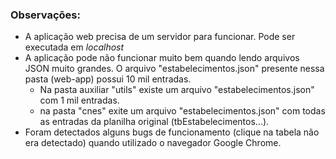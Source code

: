 ### Observações:
 - A aplicação web precisa de um servidor para funcionar. Pode ser executada em *localhost*
 - A aplicação pode não funcionar muito bem quando lendo arquivos JSON muito grandes. O arquivo "estabelecimentos.json" presente nessa pasta (web-app) possui 10 mil entradas.
 	- Na pasta auxiliar "utils" existe um arquivo "estabelecimentos.json" com 1 mil entradas.
	- na pasta "cnes" exite um arquivo "estabelecimentos.json" com todas as entradas da planilha original (tbEstabelecimentos...).
 - Foram detectados alguns bugs de funcionamento (clique na tabela não era detectado) quando utilizado o navegador Google Chrome.
